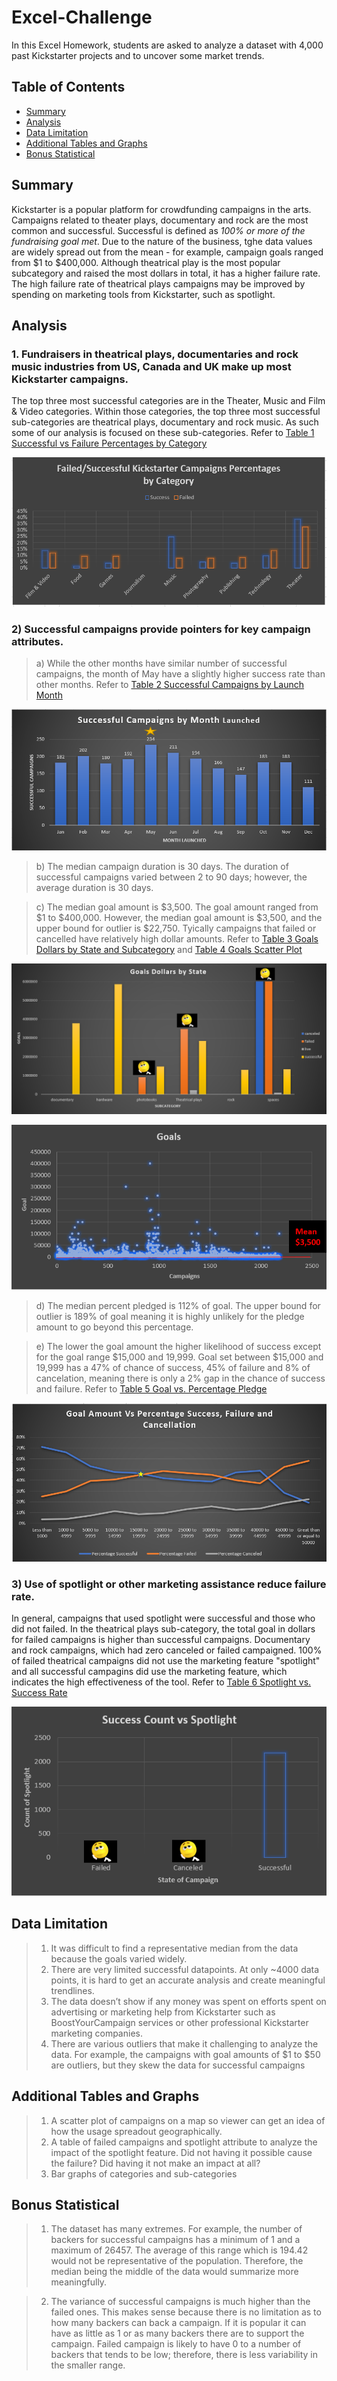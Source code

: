 # Excel-Challenge
In this Excel Homework, students are asked to analyze a dataset with 4,000 past Kickstarter projects and to uncover some market trends.

## Table of Contents ##
* [Summary](https://github.com/adriana-icasiano/Excel-challenge#Summary)
* [Analysis](https://github.com/adriana-icasiano/Excel-challenge#Analysis)
* [Data Limitation](https://github.com/adriana-icasiano/Excel-challenge#Data-Limitation)
* [Additional Tables and Graphs](https://github.com/adriana-icasiano/Excel-challenge#Additional-tables-graphs)
* [Bonus Statistical](https://github.com/adriana-icasiano/Excel-challenge#Bonus-Statistical)
## Summary ##
Kickstarter is a popular platform for crowdfunding campaigns in the arts. Campaigns related to theater plays, documentary and rock are the most common and successful. Successful is defined as *100% or more of the fundraising goal met*. Due to the nature of the business, tghe data values are widely spread out from the mean - for example, campaign goals ranged from $1 to $400,000. Although theatrical play is the most popular subcategory and raised the most dollars in total, it has a higher failure rate. The high failure rate of theatrical plays campaigns may be improved by spending on marketing tools from Kickstarter, such as spotlight.

## Analysis ##
### 1. Fundraisers in theatrical plays, documentaries and rock music industries from US, Canada and UK make up most Kickstarter campaigns.   
The top three most successful categories are in the Theater, Music and Film & Video categories. Within those categories, the top three most successful sub-categories are theatrical plays, documentary and rock music. As such some of our analysis is focused on these sub-categories. Refer to  [Table 1 Successful vs Failure Percentages by Category](https://github.com/adriana-icasiano/Excel-Challenge/blob/9ffd2485729ed910c9da63ddc2c2a7a5e59f67e0/Chart%203.PNG)

![Successful vs Failure Percentages](https://github.com/adriana-icasiano/Excel-Challenge/blob/9ffd2485729ed910c9da63ddc2c2a7a5e59f67e0/Chart%203.PNG)

### 2) Successful campaigns provide pointers for key campaign attributes. ###
   > a) While the other months have similar number of successful campaigns, the month of May have a slightly higher success rate than other months. Refer to [Table 2 Successful Campaigns by Launch Month](https://github.com/adriana-icasiano/Excel-Challenge/blob/ba0cbe901e4c649212892871ba9321deb16738cf/Chart%209.PNG)

![Successful Campaigns by Launch Month](https://github.com/adriana-icasiano/Excel-Challenge/blob/ba0cbe901e4c649212892871ba9321deb16738cf/Chart%209.PNG)

   > b) The median campaign duration is 30 days. The duration of successful campaigns varied between 2 to 90 days; however, the average duration is 30 days.
   
   > c) The median goal amount is $3,500. The goal amount ranged from $1 to $400,000. However, the median goal amount is $3,500, and the upper bound for outlier is $22,750. Tyically campaigns that failed or cancelled have relatively high dollar amounts. Refer to [Table 3 Goals Dollars by State and Subcategory](https://github.com/adriana-icasiano/Excel-Challenge/blob/3bd6d2c56fa51723346032022a7053ae0a1301ef/Chart%2013.PNG) and [Table 4 Goals Scatter Plot](https://github.com/adriana-icasiano/Excel-Challenge/blob/3a202e31f417086dffe65c9dbf2ffb0b823c8376/Chart%2016.PNG)
   > 
![Goals Dollars by State and Subcategory](https://github.com/adriana-icasiano/Excel-Challenge/blob/3bd6d2c56fa51723346032022a7053ae0a1301ef/Chart%2013.PNG)

![Goals Scatter Plot](https://github.com/adriana-icasiano/Excel-Challenge/blob/3a202e31f417086dffe65c9dbf2ffb0b823c8376/Chart%2016.PNG)


   > d) The median percent pledged is 112% of goal. The upper bound for outlier is 189% of goal meaning it is highly unlikely for the pledge amount to go beyond this percentage.

   > e) The lower the goal amount the higher likelihood of success except for the goal range $15,000 and 19,999. Goal set between $15,000 and 19,999 has a 47% of chance of success, 45% of failure and 8% of cancelation, meaning there is only a 2% gap in the chance of success and failure. Refer to  [Table 5 Goal vs. Percentage Pledge]( https://github.com/adriana-icasiano/Excel-Challenge/blob/bb782020a2b83f9cec5b96901f4eb5db9eebfaa9/Chart%207.PNG)

![Goals Vs. Percentage Pledge](https://github.com/adriana-icasiano/Excel-Challenge/blob/bb782020a2b83f9cec5b96901f4eb5db9eebfaa9/Chart%207.PNG)

### 3) Use of spotlight or other marketing assistance reduce failure rate. ### 
In general, campaigns that used spotlight were successful and those who did not failed. In the theatrical plays sub-category, the total goal in dollars for failed campaigns is higher than successful campaigns. Documentary and rock campaigns, which had zero canceled or failed campaigned. 100% of failed theatrical campaigns did not use the marketing feature "spotlight" and all successful campagins did use the marketing feature, which indicates the high effectiveness of the tool. Refer to [Table 6 Spotlight vs. Success Rate](https://github.com/adriana-icasiano/Excel-Challenge/blob/0f278756ba7ffe2c27cd8243307e296186df0cc8/Chart%2012.PNG)

![Spotlight vs. Success Rate](https://github.com/adriana-icasiano/Excel-Challenge/blob/0f278756ba7ffe2c27cd8243307e296186df0cc8/Chart%2012.PNG)

## Data Limitation ##
> 1.  It was difficult to find a representative median from the data because the goals varied widely. 
> 2.	There are very limited successful datapoints. At only ~4000 data points, it is hard to get an accurate analysis and create meaningful trendlines. 
> 3.	The data doesn’t show if any money was spent on efforts spent on advertising or marketing help from Kickstarter such as BoostYourCampaign services or other professional Kickstarter marketing companies.
> 4.	There are various outliers that make it challenging to analyze the data. For example, the campaigns with goal amounts of $1 to $50 are outliers, but they skew the data for successful campaigns


## Additional Tables and Graphs ##
> 1.	A scatter plot of campaigns on a map so viewer can get an idea of how the usage spreadout geographically.
> 2.	A table of failed campaigns and spotlight attribute to analyze the impact of the spotlight feature. Did not having it possible cause the failure? Did having it not make an impact at all?
> 3.	Bar graphs of categories and sub-categories

## Bonus Statistical ##
> 1.	The dataset has many extremes. For example, the number of backers for successful campaigns has a minimum of 1 and a maximum of 26457. The average of this range which is 194.42 would not be representative of the population. Therefore, the median being the middle of the data would summarize more meaningfully.

> 2.	The variance of successful campaigns is much higher than the failed ones. This makes sense because there is no limitation as to how many backers can back a campaign. If it is popular it can have as little as 1 or as many backers there are to support the campaign. Failed campaign is likely to have 0 to a number of backers that tends to be low; therefore, there is less variability in the smaller range. 

